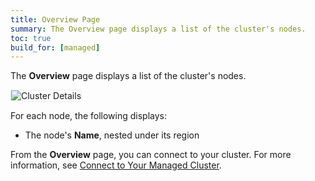 ```yaml
---
title: Overview Page
summary: The Overview page displays a list of the cluster's nodes.
toc: true
build_for: [managed]
---
```


The **Overview** page displays a list of the cluster's nodes.

<img src="{{ 'images/v19.1/managed/cluster-details-page.png' | relative_url }}" alt="Cluster Details" style="border:1px solid #eee;max-width:100%" />

For each node, the following displays:

- The node's **Name**, nested under its region

From the **Overview** page, you can connect to your cluster. For more information, see [Connect to Your Managed Cluster](managed-connect-to-your-cluster.html).
